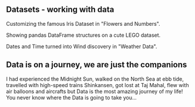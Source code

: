 ## Datasets - working with data
Customizing the famous Iris Dataset in "Flowers and Numbers".

Showing pandas DataFrame structures on a cute LEGO dataset.

Dates and Time turned into Wind discovery in "Weather Data".
## Data is on a journey, we are just the companions
I had experienced the Midnight Sun, walked on the North Sea at ebb tide, travelled with high-speed trains Shinkansen, got lost at Taj Mahal, flew with air balloons and aircrafts but Data is the most amazing journey of my life! You never know where the Data is going to take you...
